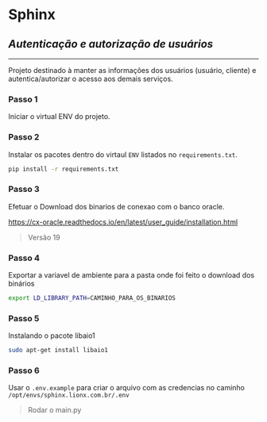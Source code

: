 # Sphinx 
## _Autenticação e autorização de usuários_
---
Projeto destinado à manter as informações dos usuários (usuário, cliente) e autentica/autorizar o acesso aos demais serviços.

### **Passo 1**
Iniciar o virtual ENV do projeto.

### **Passo 2**
Instalar os pacotes dentro do virtaul `ENV` listados no `requirements.txt`.

```bash
pip install -r requirements.txt
```

### **Passo 3**
Efetuar o Download dos binarios de conexao com o banco oracle.

https://cx-oracle.readthedocs.io/en/latest/user_guide/installation.html

> Versão 19

### **Passo 4**
Exportar a variavel de ambiente para a pasta onde foi feito o download dos binários

```bash
export LD_LIBRARY_PATH=CAMINHO_PARA_OS_BINARIOS
```

### **Passo 5**
Instalando o pacote libaio1

```bash
sudo apt-get install libaio1
```

### **Passo 6**
Usar o `.env.example` para criar o arquivo com as credencias no caminho `/opt/envs/sphinx.lionx.com.br/.env`

> Rodar o main.py